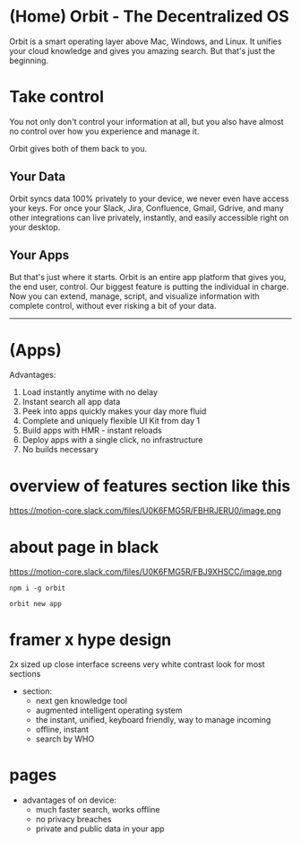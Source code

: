 # (Home) Orbit - The Decentralized OS

Orbit is a smart operating layer above Mac, Windows, and Linux. It unifies your cloud knowledge and gives you amazing search. But that's just the beginning.

# Take control

You not only don't control your information at all, but you also have almost no control over how you experience and manage it.

Orbit gives both of them back to you.

## Your Data

Orbit syncs data 100% privately to your device, we never even have access your keys. For once your Slack, Jira, Confluence, Gmail, Gdrive, and many other integrations can live privately, instantly, and easily accessible right on your desktop.

## Your Apps

But that's just where it starts. Orbit is an entire app platform that gives you, the end user, control. Our biggest feature is putting the individual in charge. Now you can extend, manage, script, and visualize information with complete control, without ever risking a bit of your data.

---

# (Apps)

Advantages:

1. Load instantly anytime with no delay
2. Instant search all app data
3. Peek into apps quickly makes your day more fluid
4. Complete and uniquely flexible UI Kit from day 1
5. Build apps with HMR - instant reloads
6. Deploy apps with a single click, no infrastructure
7. No builds necessary

# overview of features section like this

https://motion-core.slack.com/files/U0K6FMG5R/FBHRJERU0/image.png

# about page in black

https://motion-core.slack.com/files/U0K6FMG5R/FBJ9XHSCC/image.png

```
npm i -g orbit

orbit new app
```

# framer x hype design

2x sized up close interface screens
very white contrast look for most sections

- section:
  - next gen knowledge tool
  - augmented intelligent operating system
  - the instant, unified, keyboard friendly, way to manage incoming
  - offline, instant
  - search by WHO

# pages

- advantages of on device:
  - much faster search, works offline
  - no privacy breaches
  - private and public data in your app
